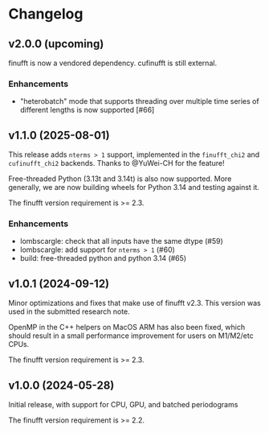# Changelog

## v2.0.0 (upcoming)

finufft is now a vendored dependency. cufinufft is still external.

### Enhancements
- "heterobatch" mode that supports threading over multiple time series of different lengths is now supported [#66]

## v1.1.0 (2025-08-01)

This release adds `nterms > 1` support, implemented in the `finufft_chi2` and `cufinufft_chi2` backends.  Thanks to @YuWei-CH for the feature!

Free-threaded Python (3.13t and 3.14t) is also now supported. More generally, we are now building wheels for Python 3.14 and testing against it.

The finufft version requirement is >= 2.3.

### Enhancements
- lombscargle: check that all inputs have the same dtype (#59)
- lombscargle: add support for `nterms > 1` (#60)
- build: free-threaded python and python 3.14 (#65)

## v1.0.1 (2024-09-12)
Minor optimizations and fixes that make use of finufft v2.3. This version was used in the submitted research note.

OpenMP in the C++ helpers on MacOS ARM has also been fixed, which should result in a small performance improvement for users on M1/M2/etc CPUs.

The finufft version requirement is >= 2.3.

## v1.0.0 (2024-05-28)
Initial release, with support for CPU, GPU, and batched periodograms

The finufft version requirement is >= 2.2.
